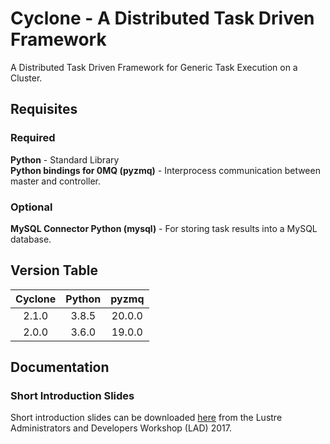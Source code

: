# Cyclone - A Distributed Task Driven Framework

A Distributed Task Driven Framework for Generic Task Execution on a Cluster.

## Requisites

### Required

**Python** - Standard Library  
**Python bindings for 0MQ (pyzmq)** - Interprocess communication between master and controller.

### Optional

**MySQL Connector Python (mysql)** - For storing task results into a MySQL database.

## Version Table

| Cyclone | Python | pyzmq  |
| :-----: | :----: | :----: |
| 2.1.0   | 3.8.5  | 20.0.0 |
| 2.0.0   | 3.6.0  | 19.0.0 |

## Documentation

### Short Introduction Slides

Short introduction slides can be downloaded [here](https://www.eofs.eu/_media/events/lad17/05_gabriele_iannetti_task_driven_framework_for_lustre_monitoring.pdf) from the Lustre Administrators and Developers Workshop (LAD) 2017.

